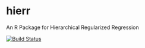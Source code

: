 # hierr
An R Package for Hierarchical Regularized Regression

[![Build Status](https://travis-ci.org/gmweaver/hierr.svg?branch=master)](https://travis-ci.org/gmweaver/hierr)
